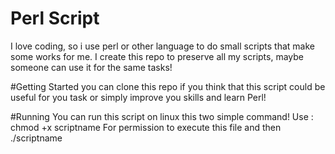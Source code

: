 # Perl Script

I love coding, so i use perl or other language to do small scripts that make some works for me.
I create this repo to preserve all my scripts, maybe someone can use it for the same tasks!

#Getting Started
you can clone this repo if you think that this script could be useful for you task or simply improve you skills and learn Perl!

#Running 
You can run this script on linux this two simple command!
Use : 
chmod +x scriptname 
For permission to execute this file and then
./scriptname

